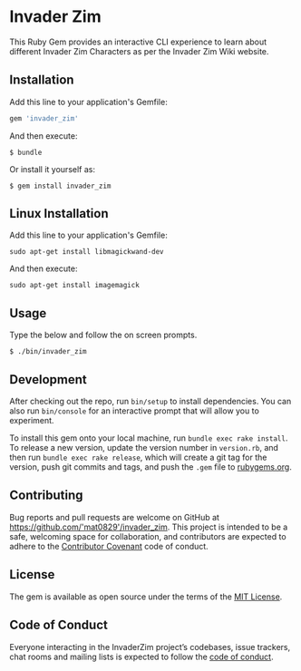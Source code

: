 # Invader Zim

This Ruby Gem provides an interactive CLI experience to learn about different Invader Zim Characters as per the Invader Zim Wiki website.

## Installation

Add this line to your application's Gemfile:

```ruby
gem 'invader_zim'
```

And then execute:

    $ bundle

Or install it yourself as:

    $ gem install invader_zim
    
## Linux Installation

Add this line to your application's Gemfile:

    sudo apt-get install libmagickwand-dev
    
And then execute:

    sudo apt-get install imagemagick

## Usage

Type the below and follow the on screen prompts.

    $ ./bin/invader_zim

## Development

After checking out the repo, run `bin/setup` to install dependencies. You can also run `bin/console` for an interactive prompt that will allow you to experiment.

To install this gem onto your local machine, run `bundle exec rake install`. To release a new version, update the version number in `version.rb`, and then run `bundle exec rake release`, which will create a git tag for the version, push git commits and tags, and push the `.gem` file to [rubygems.org](https://rubygems.org).

## Contributing

Bug reports and pull requests are welcome on GitHub at https://github.com/'mat0829'/invader_zim. This project is intended to be a safe, welcoming space for collaboration, and contributors are expected to adhere to the [Contributor Covenant](http://contributor-covenant.org) code of conduct.

## License

The gem is available as open source under the terms of the [MIT License](https://opensource.org/licenses/MIT).

## Code of Conduct

Everyone interacting in the InvaderZim project’s codebases, issue trackers, chat rooms and mailing lists is expected to follow the [code of conduct](https://github.com/'mat0829'/invader_zim/blob/master/CODE_OF_CONDUCT.md).
